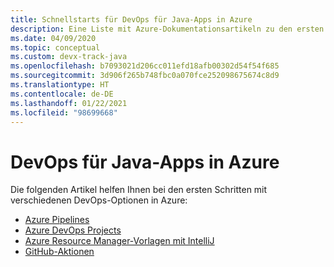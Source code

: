 ```yaml
---
title: Schnellstarts für DevOps für Java-Apps in Azure
description: Eine Liste mit Azure-Dokumentationsartikeln zu den ersten Schritten im Zusammenhang mit DevOps für Java-Apps.
ms.date: 04/09/2020
ms.topic: conceptual
ms.custom: devx-track-java
ms.openlocfilehash: b7093021d206cc011efd18afb00302d54f54f685
ms.sourcegitcommit: 3d906f265b748fbc0a070fce252098675674c8d9
ms.translationtype: HT
ms.contentlocale: de-DE
ms.lasthandoff: 01/22/2021
ms.locfileid: "98699668"
---
```

# <a name="devops-for-java-apps-on-azure"></a>DevOps für Java-Apps in Azure

Die folgenden Artikel helfen Ihnen bei den ersten Schritten mit verschiedenen DevOps-Optionen in Azure:

- [Azure Pipelines](/azure/devops/pipelines/targets/webapp-linux?tabs=java%2Cyaml)
- [Azure DevOps Projects](/azure/devops-project/azure-devops-project-java)
- [Azure Resource Manager-Vorlagen mit IntelliJ](/azure/azure-resource-manager/templates/create-templates-use-intellij)
- [GitHub-Aktionen](https://github.com/actions/setup-java)
